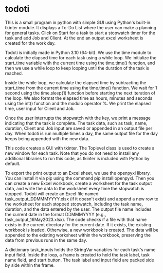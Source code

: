 # todoti
This is a small program in python with simple GUI using Python's built-in tkinter module. 
It displays a To-Do List where the user can make a planning for general tasks. 
Click on Start for a task to start a stopwatch timer for the task and add Job and Client. At the end an output excel worksheet is created for the work day.

Todoti is initially made in Python 3.10 (64-bit).
We use the time module to calculate the elapsed time for each task using a while loop.
We initialize the start_time variable with the current time using the time.time() function, and then we use a while loop to keep looping until the duration of the task is reached.

Inside the while loop, we calculate the elapsed time by subtracting the start_time from the current time using the time.time() function. 
We wait for 1 second using the time.sleep(1) function before starting the next iteration of the loop.
We also format the elapsed time as hours, minutes and seconds using the int() function and the modulo operator %. 
We print the elapsed time, user input for Client and Job.

Once the user interrupts the stopwatch with the <Return> key, we print a message indicating that the task is complete. 
The task data, such as task, name, duration, Client and Job input are saved or appended in an output file per day.
When todoti is run multiple times a day, the same output file for the day keeps being appended with the new data.

This code creates a GUI with tkinter. The Toplevel class is used to create a new window for each task. 
  Note that you do not need to install any additional libraries to run this code, as tkinter is included with Python by default.

  
To export the print output to an Excel sheet, we use the openpyxl library. You can install it via pip using the command pip install openpyxl.
Then you can create a new Excel workbook, create a worksheet for the task output data, and write the data to the worksheet every time the stopwatch is stopped.
Todoti will create an Excel file named task_output_DDMMMYYYY.xlsx (if it doesn't exist) and append a new row to the worksheet for each stopped stopwatch, including the task name, duration, and the data entered by the user.
  The output file name includes the current date in the format DDMMMYYYY (e.g., task_output_16May2023.xlsx).
  The code checks if a file with that name exists in the current directory for the current date. If it exists, the existing workbook is loaded. Otherwise, a new workbook is created. 
  The data will be appended to the existing worksheet within the workbook, preserving the data from previous runs in the same day.

  A dictionary task_inputs holds the StringVar variables for each task's name input field. 
  Inside the loop, a frame is created to hold the task label, task name field, and start button. The task label and input field are packed side by side within the frame.
